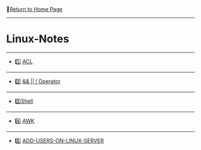 :hotel:[Return to Home Page](https://github.com/geophydog/geophydog.github.io/blob/master/README.md)

***

# Linux-Notes

***

- :one: [ACL](https://github.com/geophydog/Linux-Notes/blob/master/Users-Groups-Add-Authority/ACL.md)
***
- :two: [&& || ! Operator](https://github.com/geophydog/Linux-Notes/blob/master/Users-Groups-Add-Authority/Link-Example.md)
***
- :three:[Shell](https://github.com/geophydog/Linux-Notes/blob/master/Shell/README.md)
***
- :four: [AWK](https://github.com/geophydog/AWK/blob/master/awk-loop.md)
***
- :five: [ADD-USERS-ON-LINUX-SERVER](https://github.com/geophydog/Linux-Notes/blob/master/Users-Groups-Add-Authority/Add-users-on-linux-server.md)
